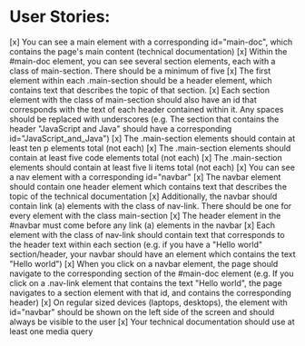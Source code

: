 # User Stories:

[x] You can see a main element with a corresponding id="main-doc", which contains the page's main content (technical documentation)
[x] Within the #main-doc element, you can see several section elements, each with a class of main-section. There should be a minimum of five
[x] The first element within each .main-section should be a header element, which contains text that describes the topic of that section.
[x] Each section element with the class of main-section should also have an id that corresponds with the text of each header contained within it. Any spaces should be replaced with underscores (e.g. The section that contains the header "JavaScript and Java" should have a corresponding id="JavaScript_and_Java")
[x] The .main-section elements should contain at least ten p elements total (not each)
[x] The .main-section elements should contain at least five code elements total (not each)
[x] The .main-section elements should contain at least five li items total (not each)
[x] You can see a nav element with a corresponding id="navbar"
[x] The navbar element should contain one header element which contains text that describes the topic of the technical documentation
[x] Additionally, the navbar should contain link (a) elements with the class of nav-link. There should be one for every element with the class main-section
[x] The header element in the #navbar must come before any link (a) elements in the navbar
[x] Each element with the class of nav-link should contain text that corresponds to the header text within each section (e.g. if you have a "Hello world" section/header, your navbar should have an element which contains the text "Hello world")
[x] When you click on a navbar element, the page should navigate to the corresponding section of the #main-doc element (e.g. If you click on a .nav-link element that contains the text "Hello world", the page navigates to a section element with that id, and contains the corresponding header)
[x] On regular sized devices (laptops, desktops), the element with id="navbar" should be shown on the left side of the screen and should always be visible to the user
[x] Your technical documentation should use at least one media query
